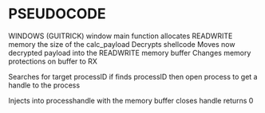 # PSEUDOCODE 

WINDOWS (GUITRICK) window main function
  allocates READWRITE memory the size of the calc_payload
  Decrypts shellcode 
  Moves now decrypted payload into the READWRITE memory buffer
  Changes memory protections on buffer to RX 
  
  Searches for target processID
  if finds processID then open process to get a handle to the process
  
  Injects into processhandle with the memory buffer 
  closes handle
  returns 0
